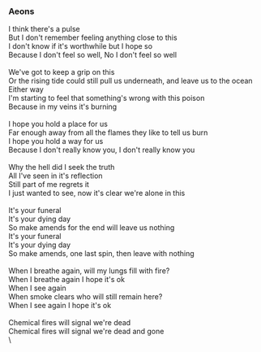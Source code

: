 ### Aeons

I think there's a pulse\
But I don't remember feeling anything close to this\
I don't know if it's worthwhile but I hope so\
Because I don't feel so well, No I don't feel so well\
\
We've got to keep a grip on this\
Or the rising tide could still pull us underneath, and leave us to the ocean\
Either way\
I'm starting to feel that something's wrong with this poison\
Because in my veins it's burning\
\
I hope you hold a place for us\
Far enough away from all the flames they like to tell us burn\
I hope you hold a way for us\
Because I don't really know you, I don't really know you\
\
Why the hell did I seek the truth\
All I've seen in it's reflection\
Still part of me regrets it\
I just wanted to see, now it's clear we're alone in this\
\
It's your funeral\
It's your dying day\
So make amends for the end will leave us nothing\
It's your funeral\
It's your dying day\
So make amends, one last spin, then leave with nothing\
\
When I breathe again, will my lungs fill with fire?\
When I breathe again I hope it's ok\
When I see again\
When smoke clears who will still remain here?\
When I see again I hope it's ok\
\
Chemical fires will signal we're dead\
Chemical fires will signal we're dead and gone\
\
